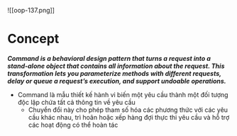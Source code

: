 ![[oop-137.png]]

# Concept

***Command is a behavioral design pattern that turns a request into a stand-alone object that contains all information about the request. This transformation lets you parameterize methods with different requests, delay or queue a request’s execution, and support undoable operations.***

- Command là mẫu thiết kế hành vi biến một yêu cầu thành một đối tượng độc lập chứa tất cả thông tin về yêu cầu
	- Chuyển đổi này cho phép tham số hóa các phương thức với các yêu cầu khác nhau, trì hoãn hoặc xếp hàng đợi thực thi yêu cầu và hỗ trợ các hoạt động có thể hoàn tác

